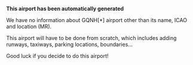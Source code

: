 **This airport has been automatically generated**

We have no information about GQNH[*] airport other than its name, ICAO and location (MR).

This airport will have to be done from scratch, which includes adding runways, taxiways, parking locations, boundaries...

Good luck if you decide to do this airport!